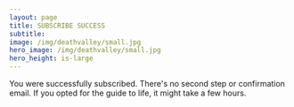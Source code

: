 ```yaml
---
layout: page
title: SUBSCRIBE SUCCESS
subtitle: 
image: /img/deathvalley/small.jpg
hero_image: /img/deathvalley/small.jpg
hero_height: is-large
---
```


You were successfully subscribed. There's no second step or confirmation email. If you opted for the guide to life, it might take a few hours.